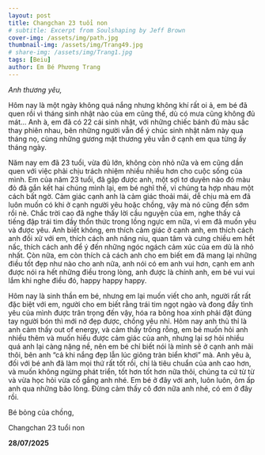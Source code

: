 ```yaml
---
layout: post
title: Changchan 23 tuổi non
# subtitle: Excerpt from Soulshaping by Jeff Brown
cover-img: /assets/img/path.jpg
thumbnail-img: /assets/img/Trang49.jpg
# share-img: /assets/img/Trang1.jpg
tags: [Beiu]
author: Em Bé Phương Trang
---
```

*Anh thương yêu,*

Hôm nay là một ngày không quá nắng nhưng không khí rất oi ả, em bé đã quen rồi vì tháng sinh nhật nào của em cũng thế, dù có mưa cũng không đủ mát… Anh à, em đã có 22 cái sinh nhật, với những chiếc bánh đủ màu sắc thay phiên nhau, bên những người vẫn để ý chúc sinh nhật năm này qua tháng nọ, cùng những gương mặt thương yêu vẫn ở cạnh em qua từng ấy tháng ngày. 

Năm nay em đã 23 tuổi, vừa đủ lớn, không còn nhỏ nữa và em cũng dần quen với việc phải chịu trách nhiệm nhiều nhiều hơn cho cuộc sống của mình. Em của năm 23 tuổi, đã gặp được anh, một sợi tơ duyên nào đó màu đỏ đã gắn kết hai chúng mình lại, em bé nghĩ thế, vì chúng ta hợp nhau một cách bất ngờ. Cảm giác cạnh anh là cảm giác thoải mái, dễ chịu mà em đã luôn muốn có khi ở cạnh người yêu hoặc chồng, vậy mà nó cũng đến sớm rồi nè. Chắc trời cao đã nghe thấy lời cầu nguyện của em, nghe thấy cả tiếng đập trái tim đầy thổn thức trong lồng ngực em nữa, vì em đã muốn yêu và được yêu. 
Anh biết không, em thích cảm giác ở cạnh anh, em thích cách anh đối xử với em, thích cách anh nâng niu, quan tâm và cưng chiều em hết nấc, thích cách anh để ý đến những ngóc ngách cảm xúc của em dù là nhỏ nhất. Còn nữa, em còn thích cả cách anh cho em biết em đã mang lại những điều tốt đẹp như nào cho anh nữa, anh nói có em anh vui hơn, cạnh em anh được nói ra hết những điều trong lòng, anh được là chính anh, em bé vui vui lắm khi nghe điều đó, happy happy happy.

Hôm nay là sinh thần em bé, nhưng em lại muốn viết cho anh, người rất rất đặc biệt với em, người cho em biết rằng trái tim ngọt ngào và đong đầy tình yêu của mình được trân trọng đến vậy, hóa ra bông hoa xinh phải đặt đúng tay người bón thì mới nở đẹp được, chồng yêu nhỉ. Hôm nay anh thủ thỉ là anh cảm thấy out of energy, và cảm thấy trống rỗng, em bé muốn hỏi anh nhiều thêm và muốn hiểu được cảm giác của anh, nhưng lại sợ hỏi nhiều quá anh lại càng nặng nề, nên em bé chỉ biết nói là mình sẽ ở cạnh anh mãi thôi, bên anh “cả khi nắng đẹp lẫn lúc giông tràn biển khơi” mà. Anh yêu à, đối với bé anh đã làm mọi thứ rất tốt rồi, chỉ là tiêu chuẩn của anh cao hơn, và muốn không ngừng phát triển, tốt hơn tốt hơn nữa thôi, chúng ta cứ từ từ và vừa học hỏi vừa cố gắng anh nhé. Em bé ở đây với anh, luôn luôn, ôm ấp anh qua những bão lòng. Đừng cảm thấy cô đơn nữa anh nhé, có em ở đây rồi.

Bé bỏng của chồng,  

Changchan 23 tuổi non  

**28/07/2025**
